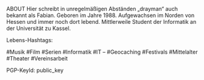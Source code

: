 ABOUT
Hier schreibt in unregelmäßigen Abständen „drayman“ auch bekannt als Fabian. Geboren im Jahre 1988. Aufgewachsen im Norden von Hessen und immer noch dort lebend. Mittlerweile Student der Informatik an der Universität zu Kassel.

Lebens-Hashtags:

#Musik #Film #Serien #Informatik #IT – #Geocaching #Festivals #Mittelalter #Theater #Vereinsarbeit

PGP-KeyId: public_key
